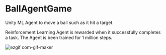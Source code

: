 # BallAgentGame
Unity ML Agent to move a ball such as it hit a target. 

Reinforcement Learning
Agent is rewarded when it successfully completes a task. The Agent is been trained for 1 million steps.



![ezgif com-gif-maker](https://user-images.githubusercontent.com/30196830/95733959-7e685700-0ca0-11eb-883c-c128c7e5a30e.gif)

